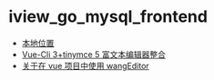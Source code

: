 # iview_go_mysql_frontend

- [本地位置](D:\gitCode\vue\iview_go_mysql)
- [Vue-Cli 3+tinymce 5 富文本编辑器整合](https://learnku.com/articles/34553)
- [关于在 vue 项目中使用 wangEditor](https://www.cnblogs.com/huge1122/p/11346115.html)
